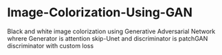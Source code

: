 # Image-Colorization-Using-GAN
Black and white image colorization using Generative Adversarial Network whrere Generator is attention skip-Unet and discriminator is patchGAN discriminator with custom loss
